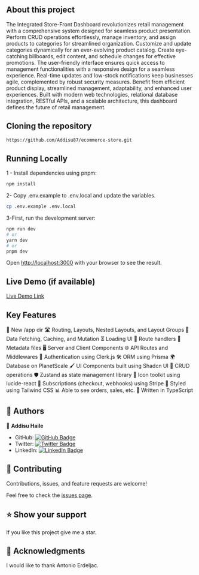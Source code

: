 ## About this project

The Integrated Store-Front Dashboard revolutionizes retail management with a comprehensive system designed for seamless product presentation. Perform CRUD operations effortlessly, manage inventory, and assign products to categories for streamlined organization. Customize and update categories dynamically for an ever-evolving product catalog. Create eye-catching billboards, edit content, and schedule changes for effective promotions. The user-friendly interface ensures quick access to management functionalities with a responsive design for a seamless experience. Real-time updates and low-stock notifications keep businesses agile, complemented by robust security measures. Benefit from efficient product display, streamlined management, adaptability, and enhanced user experiences. Built with modern web technologies, relational database integration, RESTful APIs, and a scalable architecture, this dashboard defines the future of retail management.

## Cloning the repository

```bash
https://github.com/Addisu87/ecommerce-store.git
```

## Running Locally

1 - Install dependencies using pnpm:

```bash
npm install
```

2- Copy .env.example to .env.local and update the variables.

```bash
cp .env.example .env.local
```

3-First, run the development server:

```bash
npm run dev
# or
yarn dev
# or
pnpm dev
```

Open [http://localhost:3000](http://localhost:3000) with your browser to see the result.

## Live Demo (if available)

[Live Demo Link](https://ecommerce-store-addisu87.vercel.app)

## Key Features

📁 New /app dir
🛣️ Routing, Layouts, Nested Layouts, and Layout Groups
🔄 Data Fetching, Caching, and Mutation
⏳ Loading UI
🚀 Route handlers
📄 Metadata files
🖥️ Server and Client Components
🌐 API Routes and Middlewares
🔐 Authentication using Clerk.js
🛠️ ORM using Prisma
🌍 Database on PlanetScale
🖌️ UI Components built using Shadcn UI
🔄 CRUD operations
🛡️ Zustand as state management library
🎨 Icon toolkit using lucide-react
🔄 Subscriptions (checkout, webhooks) using Stripe
🎨 Styled using Tailwind CSS
📊 Able to see orders, sales, etc.
📝 Written in TypeScript

<!-- AUTHORS -->

## 👥 Authors <a name="authors"></a>

👤 **Addisu Haile**

- GitHub: [![GitHub Badge](https://img.shields.io/badge/-Addisu87-white?logo=GitHub&logoColor=181717&style=plastic)](https://github.com/Addisu87)
- Twitter: [![Twitter Badge](https://img.shields.io/badge/-AddisuTedla-white?logo=Twitter&logoColor=1DA1F2&style=plastic)](https://twitter.com/AddisuTedla)
- LinkedIn: [![LinkedIn Badge](https://img.shields.io/badge/-addisu_tedla-white?logo=LinkedIn&logoColor=1DA1F2&style=plastic)](https://linkedin.com/in/addisu-tedla/)

<!-- CONTRIBUTING -->

## 🤝 Contributing <a name="contributing"></a>

Contributions, issues, and feature requests are welcome!

Feel free to check the [issues page](https://github.com/Addisu87/ecommerce-store.git/issues).

<!-- SUPPORT -->

## ⭐️ Show your support <a name="support"></a>

If you like this project give me a star.

<!-- ACKNOWLEDGEMENTS -->

## 🙏 Acknowledgments <a name="acknowledgements"></a>

I would like to thank Antonio Erdeljac.
